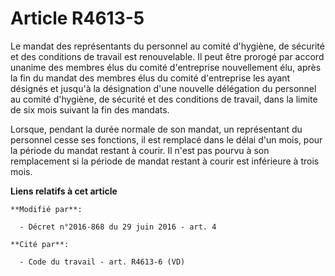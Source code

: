 # Article R4613-5

Le mandat des représentants du personnel au comité d'hygiène, de sécurité et des conditions de travail est renouvelable. Il
peut être prorogé par accord unanime des membres élus du comité d'entreprise nouvellement élu, après la fin du mandat des
membres élus du comité d'entreprise les ayant désignés et jusqu'à la désignation d'une nouvelle délégation du personnel au
comité d'hygiène, de sécurité et des conditions de travail, dans la limite de six mois suivant la fin des mandats.

Lorsque, pendant la durée normale de son mandat, un représentant du personnel cesse ses fonctions, il est remplacé dans le
délai d'un mois, pour la période du mandat restant à courir. Il n'est pas pourvu à son remplacement si la période de mandat
restant à courir est inférieure à trois mois.

**Liens relatifs à cet article**

	**Modifié par**:

	  - Décret n°2016-868 du 29 juin 2016 - art. 4

	**Cité par**:

	  - Code du travail - art. R4613-6 (VD)
